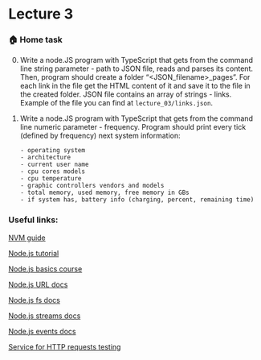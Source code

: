 # Lecture 3

### :house: Home task

0. Write a node.JS program with TypeScript that gets from the command line string parameter - path to JSON file, reads and parses its content. 
Then, program should create a folder “<JSON_filename>_pages”. For each link in the file get the HTML content of it and save it to the file in the created folder.
JSON file contains an array of strings - links. Example of the file you can find at `lecture_03/links.json`.

1. Write a node.JS program with TypeScript that gets from the command line numeric parameter - frequency.
Program should print every tick (defined by frequency) next system information:
    ```
    - operating system
    - architecture
    - current user name
    - cpu cores models
    - cpu temperature
    - graphic controllers vendors and models
    - total memory, used memory, free memory in GBs
    - if system has, battery info (charging, percent, remaining time)
    ```



### Useful links:
[NVM guide](https://ua-blog.com/%D1%82%D1%83%D1%82%D0%BE%D1%80%D0%B8%D0%B0%D0%BB-%D0%BF%D0%BE-node-version-manager-nvm)

[Node.js tutorial](https://nodejs.dev/learn)

[Node.js basics course](https://metanit.com/web/nodejs/)

[Node.js URL docs](https://nodejs.org/docs/latest-v14.x/api/url.html)

[Node.js fs docs](https://nodejs.org/docs/latest-v14.x/api/fs.html)

[Node.js streams docs](https://nodejs.org/docs/latest-v14.x/api/stream.html)

[Node.js events docs](https://nodejs.org/docs/latest-v14.x/api/events.html)

[Service for HTTP requests testing](https://httpstat.us/)

